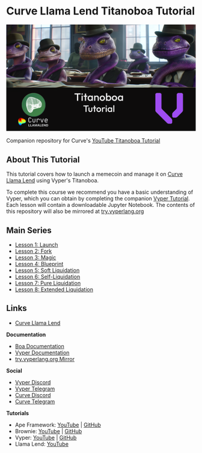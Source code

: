 # Curve Llama Lend Titanoboa Tutorial

![Vyper Logo](boa-splash.png)

Companion repository for Curve's [YouTube Titanoboa Tutorial](https://www.youtube.com/playlist?list=PLVOHzVzbg7bFq3aKvq4sBMIIKApC-Fsh5) 

## About This Tutorial

This tutorial covers how to launch a memecoin and manage it on [Curve Llama Lend](https://www.youtube.com/watch?v=xZ5yPd7rIEg&list=PLVOHzVzbg7bFkpn3K1duCvRPKwREWP1SQ&pp=gAQBiAQB) using Vyper's Titanoboa.

To complete this course we recommend you have a basic understanding of Vyper, which you can obtain by completing the companion [Vyper Tutorial](https://github.com/curvefi/vyper-tutorial).
Each lesson will contain a downloadable Jupyter Notebook.  The contents of this repository will also be mirrored at [try.vyperlang.org](https://try.vyperlang.org/hub/user-redirect/lab/tree/shared/zcor/boa-tutorial)

## Main Series

* [Lesson 1: Launch](lesson-01-launch/)
* [Lesson 2: Fork](lesson-02-fork/)
* [Lesson 3: Magic](lesson-03-magic/)
* [Lesson 4: Blueprint](lesson-04-blueprint/)
* [Lesson 5: Soft Liquidation](lesson-05-soft-liquidation/)
* [Lesson 6: Self-Liquidation](lesson-06-self-liquidation/)
* [Lesson 7: Pure Liquidation](lesson-07-pure-liquidation/)
* [Lesson 8: Extended Liquidation](lesson-08-extended-liquidation/)

## Links

* [Curve Llama Lend](https://lend.curve.fi/)

**Documentation**
* [Boa Documentation](https://titanoboa.readthedocs.io/en/latest/overview.html)
* [Vyper Documentation](https://vyper.readthedocs.io/)
* [try.vyperlang.org Mirror](https://try.vyperlang.org/hub/user-redirect/lab/tree/shared/zcor/boa-tutorial)

**Social**
* [Vyper Discord](https://discord.gg/3NVVy6qZ3F)
* [Vyper Telegram](https://t.me/vyperlang)
* [Curve Discord](https://discord.gg/FBPv6scf7R)
* [Curve Telegram](https://t.me/curvefi)

**Tutorials**
* Ape Framework: [YouTube](https://www.youtube.com/playlist?list=PLVOHzVzbg7bFjWllFfBIxdkJ6-tZ9Wj_Y) | [GitHub](https://github.com/curvefi/crvusd-ape-tutorial)
* Brownie: [YouTube](https://www.youtube.com/playlist?list=PLVOHzVzbg7bFUaOGwN0NOgkTItUAVyBBQ) | [GitHub](https://github.com/curvefi/brownie-tutorial)
* Vyper: [YouTube](https://www.youtube.com/playlist?list=PLVOHzVzbg7bFnLnl3t5egG5oWpOhfdD1D) | [GitHub](https://github.com/curvefi/vyper-tutorial)
* Llama Lend: [YouTube](https://www.youtube.com/playlist?list=PLVOHzVzbg7bFkpn3K1duCvRPKwREWP1SQ)
